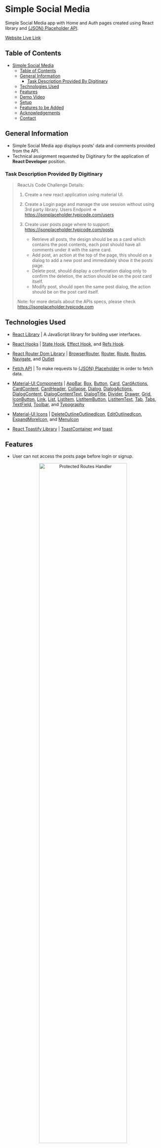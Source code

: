 <!-- @format -->

<!-- README Template Source => https://www.grepper.com/tpc/readme+template/273816 -->

# Simple Social Media

Simple Social Media app with Home and Auth pages created using React library and [{JSON} Placeholder API](https://jsonplaceholder.typicode.com/).

[Website Live Link](https://ssm-simple-social-media.netlify.app)

## Table of Contents

- [Simple Social Media](#simple-social-media)
  - [Table of Contents](#table-of-contents)
  - [General Information](#general-information)
    - [Task Description Provided By Digitinary](#task-description-provided-by-digitinary)
  - [Technologies Used](#technologies-used)
  - [Features](#features)
  - [Demo Video](#demo-video)
  - [Setup](#setup)
  - [Features to be Added](#features-to-be-added)
  - [Acknowledgements](#acknowledgements)
  - [Contact](#contact)

## General Information

- Simple Social Media app displays posts' data and comments provided from the API.
- Technical assignment requested by Digitinary for the application of **React Developer** position.

### Task Description Provided By Digitinary

> ReactJs Code Challenge Details:
>
> 1. Create a new react application using material UI.
> 2. Create a Login page and manage the use session without using 3rd party library. Users Endpoint => <https://jsonplaceholder.typicode.com/users>
> 3. Create user posts page where to support: <https://jsonplaceholder.typicode.com/posts>
>
>    - Retrieve all posts, the design should be as a card which contains the post contents, each post should have all comments under it with the same card.
>    - Add post, an action at the top of the page, this should on a dialog to add a new post and immediately show it the posts page.
>    - Delete post, should display a confirmation dialog only to confirm the deletion, the action should be on the post card itself.
>    - Modify post, should open the same post dialog, the action should be on the post card itself.
>
> Note: for more details about the APIs specs, please check <https://jsonplaceholder.typicode.com>

## Technologies Used

- [React Library](https://reactjs.org) | A JavaScript library for building user interfaces.

- [React Hooks](https://reactjs.org/docs/hooks-intro.html) |
  [State Hook](https://reactjs.org/docs/hooks-state.html),
  [Effect Hook](https://reactjs.org/docs/hooks-effect.html), and
  [Refs Hook](https://reactjs.org/docs/refs-and-the-dom.html).

- [React Router Dom Library](https://reactrouter.com/en/main) |
  [BrowserRouter](https://reactrouter.com/en/main/router-components/browser-router),
  [Router](https://reactrouter.com/en/main/router-components/router),
  [Route](https://reactrouter.com/en/main/components/route),
  [Routes](https://reactrouter.com/en/main/components/routes),
  [Navigate](https://reactrouter.com/en/main/components/navigate), and
  [Outlet](https://reactrouter.com/en/main/components/outlet)

- [Fetch API](https://javascript.info/fetch-api) | To make requests to [{JSON} Placeholder](https://jsonplaceholder.typicode.com) in order to fetch data.

- [Material-UI Components](https://react-bootstrap.github.io) |
  [AppBar](https://mui.com/material-ui/api/app-bar),
  [Box](https://mui.com/material-ui/api/box),
  [Button](https://mui.com/material-ui/api/button),
  [Card](https://mui.com/material-ui/api/card),
  [CardActions](https://mui.com/material-ui/api/card-actions),
  [CardContent](https://mui.com/material-ui/api/card-content),
  [CardHeader](https://mui.com/material-ui/api/card-header),
  [Collapse](https://mui.com/material-ui/api/collapse),
  [Dialog](https://mui.com/material-ui/api/dialog),
  [DialogActions](https://mui.com/material-ui/api/dialog-actions),
  [DialogContent](https://mui.com/material-ui/api/dialog-content),
  [DialogContentText](https://mui.com/material-ui/api/dialog-content-text),
  [DialogTitle](https://mui.com/material-ui/api/dialog-title),
  [Divider](https://mui.com/material-ui/api/divider),
  [Drawer](https://mui.com/material-ui/api/drawer),
  [Grid](https://mui.com/material-ui/api/grid),
  [IconButton](https://mui.com/material-ui/api/icon-button),
  [Link](https://mui.com/material-ui/api/link),
  [List](https://mui.com/material-ui/api/list),
  [ListItem](https://mui.com/material-ui/api/list-item),
  [ListItemButton](https://mui.com/material-ui/api/list-item-button),
  [ListItemText](https://mui.com/material-ui/api/list-item-text),
  [Tab](https://mui.com/material-ui/api/tab),
  [Tabs](https://mui.com/material-ui/api/tabs),
  [TextField](https://mui.com/material-ui/api/text-field),
  [Toolbar](https://mui.com/material-ui/api/toolbar), and
  [Typography](https://mui.com/material-ui/api/typography)

- [Material-UI Icons](https://react-icons.github.io/react-icons) |
  [DeleteOutlineOutlinedIcon](https://mui.com/material-ui/material-icons/?selected=DeleteOutlineOutlined),
  [EditOutlinedIcon](https://mui.com/material-ui/material-icons/?selected=EditOutlined),
  [ExpandMoreIcon](https://mui.com/material-ui/material-icons/?selected=ExpandMore), and
  [MenuIcon](https://mui.com/material-ui/material-icons/?selected=Menu)

- [React Toastify Library](https://fkhadra.github.io/react-toastify/introduction) |
  [ToastContainer](https://fkhadra.github.io/react-toastify/api/toast-container) and
  [toast](https://fkhadra.github.io/react-toastify/api/toast)

## Features

- User can not access the posts page before login or signup.

<div align="center">
  <img src='https://user-images.githubusercontent.com/80676788/220989379-fcc0fa4a-cbb1-4bbb-a2f5-b7ba566f861d.gif' alt='Protected Routes Handler' width='75%'/>
</div>
<br />

- User can login with his email "One of the existing in the API" in order to explore the posts.

<div align="center">
  <img src='https://user-images.githubusercontent.com/80676788/220989896-3177b0fd-9e1f-4e6e-9ef9-df183956f537.gif' alt='Auth Page Login' width='75%'/>
</div>
<br />

- User can signup with his email "Not existing in the API" in order to explore the posts.

<div align="center">
  <img src='https://user-images.githubusercontent.com/80676788/220990383-4cec5966-2042-4166-912e-f28e9cb6be40.gif' alt='Auth Page Signup' width='75%'/>
</div>
<br />

<div align="center">
  <img src='https://user-images.githubusercontent.com/80676788/220992714-301e4697-6dfd-424d-9ad8-00608d7d3b47.gif' alt='Prevent Signup with Existing Email' width='75%'/>
</div>
<br />

- User can explore all posts with their comments.

<div align="center">
  <img src='https://user-images.githubusercontent.com/80676788/220990910-f7db917c-af06-46e5-b582-56b2694fa6c1.gif' alt='Posts and Comments Cards' width='75%'/>
</div>
<br />

- User can create a new post and see it directly.

<div align="center">
  <img src='https://user-images.githubusercontent.com/80676788/220991420-ba0b24df-d1db-4b22-87a6-87f44b3daf63.gif' alt='Add Post Button and Dialog' width='75%'/>
</div>
<br />

- User can modify only his posts.

<div align="center">
  <img src='https://user-images.githubusercontent.com/80676788/220991941-56b66d97-aa35-45d9-a092-c0c80a7984a7.gif' alt='Update Post Button and Dialog' width='75%'/>
</div>
<br />

- User can delete only his posts.

<div align="center">
  <img src='https://user-images.githubusercontent.com/80676788/220992335-44549108-3fe2-4a27-a458-6784521610bb.gif' alt='Delete Post Button and Dialog' width='75%'/>
</div>
<br />

## Demo Video

[Full Demo Video](https://drive.google.com/file/d/1V-auKs3tqRemW5FjUHavExpUsWf6FLng/view?usp=sharing)
<br />

## Setup

```bash
$ git clone git@github.com:yahiaqous/Simple-Social-Media.git
$ cd Simple-Social-Media
Simple-Social-Media git:(main)$ npm i
Simple-Social-Media git:(main)$ npm start
```

## Features to be Added

- Add pagination to the posts or request data based on user scrolling.
- Add interactive styling and modern colors to the posts page.
- Design and develop the Footer component.
- Add "Return to Top" button.
- Create loading component until fetching data.
- Create API errors handler.
- Translate the API data to English.
- Create Dark mode button.

## Acknowledgements

- This project was inspired and requested by Digitinary.
- This [Auth Page Example](https://mdbootstrap.com/docs/standard/extended/login) inspired me with the page layout and design.
- This [Stack Overflow Answer](https://stackoverflow.com/a/45905418) helped me how to navigate to the page end.
- This [W3School Tutorial](https://www.w3schools.com/js/js_cookies.asp) helped me how to manage the user session and cookies using Document object without 3rd parties.
- This [Tip](https://dev.to/rajeshroyal/page-not-found-error-on-netlify-reactjs-react-router-solved-43oa) for fixing the React Single Page Application deployed on Netlify.

## Contact

Created by [Yahia Qous](https://github.com/yahiaqous) - feel free to contact me!
